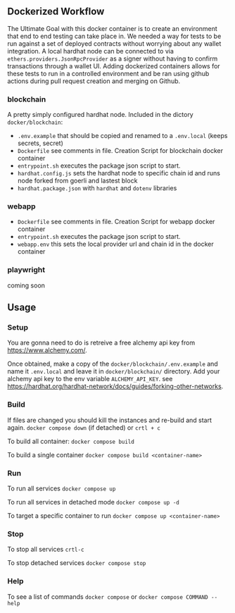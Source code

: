 ## Dockerized Workflow

The Ultimate Goal with this docker container is to create an environment that end to end testing can take place in. We needed a way for tests to be run against a set of deployed contracts without worrying about any wallet integration. A local hardhat node can be connected to via `ethers.providers.JsonRpcProvider` as a signer without having to confirm transactions through a wallet UI. Adding dockerized containers allows for these tests to run in a controlled environment and be ran using github actions during pull request creation and merging on Github.

### blockchain
A pretty simply configured hardhat node. Included in the dictory `docker/blockchain`:

- `.env.example` that should be copied and renamed to a `.env.local` (keeps secrets, secret)
- `Dockerfile` see comments in file. Creation Script for blockchain docker container
- `entrypoint.sh` executes the package json script to start.
- `hardhat.config.js` sets the hardhat node to specific chain id and runs node forked from goerli and lastest block
- `hardhat.package.json` with `hardhat` and `dotenv` libraries

### webapp
- `Dockerfile` see comments in file. Creation Script for webapp docker container
- `entrypoint.sh` executes the package json script to start.
- `webapp.env`  this sets the local provider url and chain id in the docker container

### playwright
coming soon

## Usage

### Setup

You are gonna need to do is retreive a free alchemy api key from https://www.alchemy.com/. 

Once obtained, make a copy of the `docker/blockchain/.env.example` and name it `.env.local` and leave it in `docker/blockchain/` directory. Add your alchemy api key to the env variable `ALCHEMY_API_KEY`. see https://hardhat.org/hardhat-network/docs/guides/forking-other-networks.

### Build

If files are changed you should kill the instances and re-build and start again. `docker compose down` (if detached) or `crtl + c`

To build all container:
`docker compose build`

To build a single container
`docker compose build <container-name>`

### Run

To run all services
`docker compose up`

To run all services in detached mode
`docker compose up -d`

To target a specific container to run
`docker compose up <container-name>`

### Stop

To stop all services
`crtl-c`

To stop detached services
`docker compose stop`

### Help
To see a list of commands
`docker compose` or `docker compose COMMAND --help`